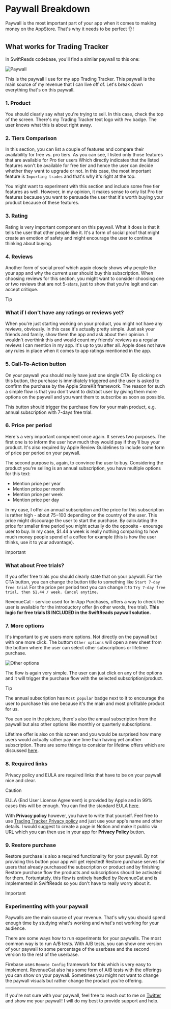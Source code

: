 # Paywall Breakdown

Paywall is the most important part of your app when it comes to making money on the AppStore. That's why it needs to be perfect 👌!

## What works for Trading Tracker

In SwiftReads codebase, you'll find a similar paywall to this one:

![Paywall](https://i.imgur.com/HgYDeg3.png)

This is the paywall I use for my app Trading Tracker. This paywall is the main source of my revenue that I can live off of. Let's break down everything that's on this paywall.

### 1. Product
You should clearly say what you're trying to sell. In this case, check the top of the screen. There's my Trading Tracker text logo with `Pro` badge. The user knows what this is about right away.

### 2. Tiers Comparison
In this section, you can list a couple of features and compare their availability for free vs. pro tiers. As you can see, I listed only those features that are available for Pro tier users Which directly indicates that the listed features won't be available for free tier and hence the user can decide whether they want to upgrade or not. In this case, the most important feature is `Importing trades` and that's why it's right at the top. 

You might want to experiment with this section and include some free tier features as well. However, in my opinion, it makes sense to only list Pro tier features because you want to persuade the user that it's worth buying your product because of these features.

### 3. Rating
Rating is very important component on this paywall. What it does is that it tells the user that other people like it. It's a form of social proof that might create an emotion of safety and might encourage the user to continue thinking about buying.

### 4. Reviews
Another form of social proof which again closely shows why people like your app and why the current user should buy this subscription. When choosing reviews for this section, you might want to consider choosing one or two reviews that are not 5-stars, just to show that you're legit and can accept critique.

> [!TIP]
> ### What if I don't have any ratings or reviews yet?
> When you're just starting working on your product, you might not have any reviews, obviously. In this case it's actually pretty simple. Just ask your friends and family, show them the app and ask about their opinion. I wouldn't overthink this and would count my friends' reviews as a regular reviews I can mention in my app. It's up to you after all. Apple does not have any rules in place when it comes to app ratings mentioned in the app.

### 5. Call-To-Action button
On your paywall you should really have just one single CTA. By clicking on this button, the purchase is immidiately triggered and the user is asked to confirm the purchase by the Apple StoreKit framework. The reason for such a simple flow is that you don't want to distract user by giving them more options on the paywall and you want them to subscribe as soon as possible. 

This button should trigger the purchase flow for your main product, e.g. annual subscription with 7-days free trial.

### 6. Price per period
Here's a very important component once again. It serves two purposes. The first one is to inform the user how much they would pay if they'll buy your product. It's also required by Apple Review Guidelines to include some form of price per period on your paywall.

The second purpose is, again, to convince the user to buy. Considering the product you're selling is an annual subscription, you have multiple options for this text:
- Mention price per year
- Mention price per month
- Mention price per week
- Mention price per day

In my case, I offer an annual subscription and the price for this subscription is rather high - about $75-$100 depending on the country of the user. This price might discourage the user to start the purchase. By calculating the price for smaller time period you might actually do the opposite - enourage user to buy. In my case, $1.44 a week is really nothing comparing to how much money people spend of a coffee for example (this is how the user thinks, use it to your advantage).

> [!IMPORTANT]
> ### What about Free trials?
> If you offer free trials you should clearly state that on your paywall.
> For the CTA button, you can change the button title to something like `Start 7-day free trial`
> For the price per period text you can change it to `Try 7-day free trial, then $1.44 / week. Cancel anytime.`
>
> RevenueCat - service used for In-App Purchases, offers a way to check the user is available for the introductory offer (in other words, free trial).
> **This logic for free trials IS INCLUDED in the SwiftReads paywall solution.**

### 7. More options
It's important to give users more options. Not directly on the paywall but with one more click. The buttom `Other options` will open a new sheet from the bottom where the user can select other subscriptions or lifetime purchase. 

![Other options](https://i.imgur.com/RU7Q41D.png)

The flow is again very simple. The user can just click on any of the options and it will trigger the purchase flow with the selected subscription/product. 

> [!TIP]
> The annual subscription has `Most popular` badge next to it to encourage the user to purchase this one because it's the main and most profitable product for us.

You can see in the picture, there's also the annual subscription from the paywall but also other options like monthly or quarterly subscriptions. 

Lifetime offer is also on this screen and you would be surprised how many users would actually rather pay one time than having yet another subscription. There are some things to consider for lifetime offers which are discussed [here](monetization.md).

### 8. Required links
Privacy policy and EULA are required links that have to be on your paywall nice and clear. 

> [!CAUTION]
> EULA (End User License Agreement) is provided by Apple and in 99% cases this will be enough. You can find the standard EULA [here](https://www.apple.com/legal/internet-services/itunes/dev/stdeula/).
>
> With **Privacy policy** however, you have to write that yourself. Feel free to use [Trading Tracker Privacy policy](https://trading-tracker-de3a4.web.app/) and just use your app's name and other details. I would suggest to create a page in Notion and make it public via URL which you can then use in your app for **Privacy Policy** button.

### 9. Restore purchase
Restore purchase is also a required functionality for your paywall. By not providing this button your app will get rejected! Restore purchase serves for users that already purchased the subscription or product and by finishing Restore purchase flow the products and subscriptions should be activated for them. Fortuntately, this flow is entirely handled by RevenueCat and is implemented in SwiftReads so you don't have to really worry about it.

> [!IMPORTANT]
> ### Experimenting with your paywall
> Paywalls are the main source of your revenue. That's why you should spend enough time by studying what's working and what's not working for your audience. 
>
> There are some ways how to run experiments for your paywalls. The most common way is to run A/B tests. With A/B tests, you can show one version of your paywall to some percentage of the userbase and the second version to the rest of the userbase. 
>
> Firebase uses `Remote Config` framework for this which is very easy to implement. RevenueCat also has some form of A/B tests with the offerings you can show on your paywall. Sometimes you might not want to change the paywall visuals but rather change the product you're offering.


---
If you're not sure with your paywall, feel free to reach out to me on [Twitter](https://twitter.com/maros_petrus) and show me your paywall! I will do my best to provide support and help.